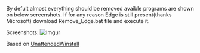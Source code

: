 By defult almost everything should be removed avaible programs are shown on below screenshots. If for any reason Edge is still present(thanks Microsoft) download Remove_Edge.bat file and execute it.

Screenshots:
![Imgur]()



Based on [UnattendedWinstall](https://github.com/memstechtips/UnattendedWinstall)

